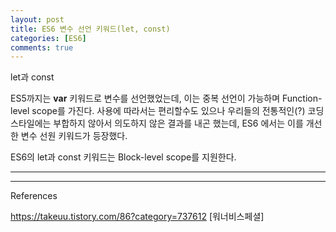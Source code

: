 ```yaml
---
layout: post
title: ES6 변수 선언 키워드(let, const)
categories: [ES6]
comments: true
---
```


let과 const

ES5까지는 **var** 키워드로 변수를 선언했었는데, 이는 중복 선언이 가능하며 Function-level scope를 가진다.
사용에 따라서는 편리할수도 있으나 우리들의 전통적인(?) 코딩 스타일에는 부합하지 않아서 의도하지 않은 결과를 내곤 했는데, ES6 에서는 이를 개선한 변수 선원 키워드가 등장했다.

ES6의 let과 const 키워드는 Block-level scope를 지원한다.

-------------

-------------

References

https://takeuu.tistory.com/86?category=737612 [워너비스페셜]